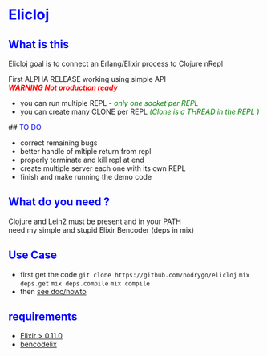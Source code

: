 # <font color="blue"><b>Elicloj</b></font>  

## <font color="blue">What is this</font>     
Elicloj goal is to connect an Erlang/Elixir process to Clojure nRepl  

First ALPHA RELEASE working using simple API   
 <font color="red"><b><i>WARNING Not production ready</i></b></font>   
 - you can run multiple REPL -  <font color="green"><i>only one socket per REPL</i></font>   
 - you can create many CLONE per REPL  <font color="green"><i>(Clone is a THREAD in the REPL  )</i></font>

## <font color="blue">TO DO</font> 
 * correct remaining bugs
 * better handle of mltiple return from repl 
 * properly terminate and kill repl at end 
 * create multiple server each one with its own REPL  
 * finish and make running the demo code 

## <font color="blue">What do you need ? </font>     
Clojure and Lein2 must be present and in your PATH  
need my simple and stupid Elixir Bencoder (deps in mix)  

## <font color="blue">Use Case</font>   
 * first get the code 
  `git clone https://github.com/nodrygo/elicloj` 
  `mix deps.get` 
  `mix deps.compile` 
  `mix compile`  
 * then [see doc/howto](https://github.com/nodrygo/elicloj/tree/master/doc/howto.md)  

            
## <font color="blue">requirements </font>   
* [Elixir > 0.11.0](http://elixir-lang.org/)   
* [bencodelix](https://github.com/nodrygo/bencodelix)   
